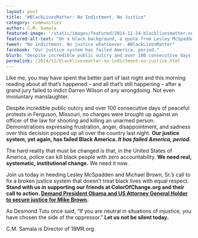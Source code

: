 ```yaml
---
layout: post
title: "#BlackLivesMatter: No Indictment, No Justice"
category: communities
author: C.M. Samala
featured-image: '/static/images/featured/2014-11-24-blacklivesmatter-no.png'
featured-alt-text: "On a black background, a quote from Lesley McSpadden & Michael Brown, Sr.'s press release: 'We ask that you channel your frustration in ways that will make a positive change. We need to work together to fix the system that allowed this to happen."
tweet: "No indictment. No justice whatsoever. #BlackLivesMatter"
facebook: "Our justice system has failed America, period."
blurb: "Despite incredible public outcry and over 100 consecutive days of peaceful protests in Ferguson, Missouri, no charges were brought up against an officer of the law for shooting and killing an unarmed person. Demonstrations expressing frustration, anger, disappointment, and sadness over this decision popped up all over the country last night. Our justice system, yet again, has failed Black America. It has failed America, period."
permalink: /2014/11/blacklivesmatter-no-indictment-no-justice.html
---
```


Like me, you may have spent the better part of last night and this morning reading about all that’s happened – and all that’s still happening – after a grand jury failed to indict Darren Wilson of any wrongdoing. Not even involuntary manslaughter.

Despite incredible public outcry and over 100 consecutive days of peaceful protests in Ferguson, Missouri, no charges were brought up against an officer of the law for shooting and killing an unarmed person. Demonstrations expressing frustration, anger, disappointment, and sadness over this decision popped up all over the country last night. __Our justice system, yet again, has failed Black America. _It has failed America, period.___

The hard reality that must be changed is that, in the United States of America, police can kill black people with zero accountability. __We need real, systematic, institutional change.__ We need it now.

Join us today in heeding Lesley McSpadden and Michael Brown, Sr.’s call to fix a broken justice system that doesn’t treat black lives with equal respect. __Stand with us in supporting our friends at ColorOfChange.org and their call to action. [Demand President Obama and US Attorney General Holder to secure justice for Mike Brown](http://act.colorofchange.org/sign/justicemikebrownforward/?utm_source=18MR).__

As Desmond Tutu once said, “If you are neutral in situations of injustice, you have chosen the side of the oppressor.” __Let us not be silent today.__

C.M. Samala is Director of 18MR.org.